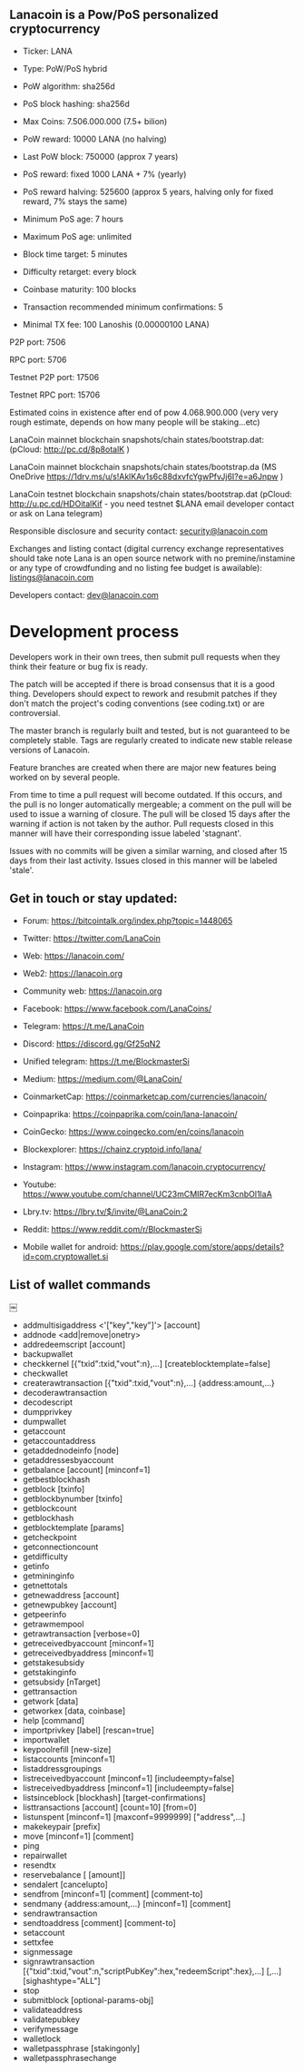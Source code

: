 ## Lanacoin is a Pow/PoS personalized cryptocurrency
- Ticker: LANA

- Type: PoW/PoS hybrid

- PoW algorithm: sha256d

- PoS block hashing: sha256d

- Max Coins: 7.506.000.000 (7.5+ bilion)

- PoW reward: 10000 LANA (no halving)

- Last PoW block: 750000 (approx 7 years)

- PoS reward: fixed 1000 LANA + 7% (yearly)

- PoS reward halving: 525600 (approx 5 years, halving only for fixed reward, 7% stays the same)

- Minimum PoS age: 7 hours

- Maximum PoS age: unlimited

- Block time target: 5 minutes

- Difficulty retarget: every block

- Coinbase maturity: 100 blocks

- Transaction recommended minimum confirmations: 5

- Minimal TX fee: 100 Lanoshis (0.00000100 LANA)


P2P port: 7506

RPC port: 5706


Testnet P2P port: 17506

Testnet RPC port: 15706

Estimated coins in existence after end of pow 4.068.900.000 (very very rough estimate, depends on how many people will be staking...etc)

LanaCoin mainnet blockchain snapshots/chain states/bootstrap.dat: (pCloud: http://pc.cd/8p8otalK )

LanaCoin mainnet blockchain snapshots/chain states/bootstrap.da (MS OneDrive https://1drv.ms/u/s!AklKAv1s6c88dxvfcYgwPfvJj6I?e=a6Jnpw )

LanaCoin testnet blockchain snapshots/chain states/bootstrap.dat (pCloud: http://u.pc.cd/HDOitalKif - you need testnet $LANA email developer contact or ask on Lana telegram) 

Responsible disclosure and security contact: security@lanacoin.com

Exchanges and listing contact (digital currency exchange representatives should take note Lana is an open source network with no premine/instamine or any type of crowdfunding and no listing fee budget is awailable): listings@lanacoin.com

Developers contact: dev@lanacoin.com

Development process
===========================

Developers work in their own trees, then submit pull requests when
they think their feature or bug fix is ready.

The patch will be accepted if there is broad consensus that it is a
good thing.  Developers should expect to rework and resubmit patches
if they don't match the project's coding conventions (see coding.txt)
or are controversial.

The master branch is regularly built and tested, but is not guaranteed
to be completely stable. Tags are regularly created to indicate new
stable release versions of Lanacoin.

Feature branches are created when there are major new features being
worked on by several people.

From time to time a pull request will become outdated. If this occurs, and
the pull is no longer automatically mergeable; a comment on the pull will
be used to issue a warning of closure. The pull will be closed 15 days
after the warning if action is not taken by the author. Pull requests closed
in this manner will have their corresponding issue labeled 'stagnant'.

Issues with no commits will be given a similar warning, and closed after
15 days from their last activity. Issues closed in this manner will be
labeled 'stale'.

## Get in touch or stay updated:

- Forum: https://bitcointalk.org/index.php?topic=1448065

- Twitter: https://twitter.com/LanaCoin

- Web: https://lanacoin.com/

- Web2: https://lanacoin.org

- Community web: https://lanacoin.org

- Facebook: https://www.facebook.com/LanaCoins/

- Telegram: https://t.me/LanaCoin

- Discord: https://discord.gg/Gf25qN2

- Unified telegram: https://t.me/BlockmasterSi

- Medium: https://medium.com/@LanaCoin/

- CoinmarketCap: https://coinmarketcap.com/currencies/lanacoin/

- Coinpaprika: https://coinpaprika.com/coin/lana-lanacoin/

- CoinGecko: https://www.coingecko.com/en/coins/lanacoin

- Blockexplorer: https://chainz.cryptoid.info/lana/

- Instagram: https://www.instagram.com/lanacoin.cryptocurrency/

- Youtube: https://www.youtube.com/channel/UC23mCMIR7ecKm3cnbOl1laA

- Lbry.tv: https://lbry.tv/$/invite/@LanaCoin:2

- Reddit: https://www.reddit.com/r/BlockmasterSi

- Mobile wallet for android: https://play.google.com/store/apps/details?id=com.cryptowallet.si

## List of wallet commands

￼
* addmultisigaddress <nrequired> <'["key","key"]'> [account]
* addnode <node> <add|remove|onetry>
* addredeemscript <redeemScript> [account]
* backupwallet <destination>
* checkkernel [{"txid":txid,"vout":n},...] [createblocktemplate=false]
* checkwallet
* createrawtransaction [{"txid":txid,"vout":n},...] {address:amount,...}
* decoderawtransaction <hex string>
* decodescript <hex string>
* dumpprivkey <lanacoinaddress>
* dumpwallet <filename>
* getaccount <lanacoinaddress>
* getaccountaddress <account>
* getaddednodeinfo <dns> [node]
* getaddressesbyaccount <account>
* getbalance [account] [minconf=1]
* getbestblockhash
* getblock <hash> [txinfo]
* getblockbynumber <number> [txinfo]
* getblockcount
* getblockhash <index>
* getblocktemplate [params]
* getcheckpoint
* getconnectioncount
* getdifficulty
* getinfo
* getmininginfo
* getnettotals
* getnewaddress [account]
* getnewpubkey [account]
* getpeerinfo
* getrawmempool
* getrawtransaction <txid> [verbose=0]
* getreceivedbyaccount <account> [minconf=1]
* getreceivedbyaddress <lanacoinaddress> [minconf=1]
* getstakesubsidy <hex string>
* getstakinginfo
* getsubsidy [nTarget]
* gettransaction <txid>
* getwork [data]
* getworkex [data, coinbase]
* help [command]
* importprivkey <lanacoinprivkey> [label] [rescan=true]
* importwallet <filename>
* keypoolrefill [new-size]
* listaccounts [minconf=1]
* listaddressgroupings
* listreceivedbyaccount [minconf=1] [includeempty=false]
* listreceivedbyaddress [minconf=1] [includeempty=false]
* listsinceblock [blockhash] [target-confirmations]
* listtransactions [account] [count=10] [from=0]
* listunspent [minconf=1] [maxconf=9999999] ["address",...]
* makekeypair [prefix]
* move <fromaccount> <toaccount> <amount> [minconf=1] [comment]
* ping
* repairwallet
* resendtx
* reservebalance [<reserve> [amount]]
* sendalert <message> <privatekey> <minver> <maxver> <priority> <id> [cancelupto]
* sendfrom <fromaccount> <tolanacoinaddress> <amount> [minconf=1] [comment] [comment-to]
* sendmany <fromaccount> {address:amount,...} [minconf=1] [comment]
* sendrawtransaction <hex string>
* sendtoaddress <lanacoinaddress> <amount> [comment] [comment-to]
* setaccount <lanacoinaddress> <account>
* settxfee <amount>
* signmessage <lanacoinaddress> <message>
* signrawtransaction <hex string> [{"txid":txid,"vout":n,"scriptPubKey":hex,"redeemScript":hex},...] [<privatekey1>,...] [sighashtype="ALL"]
* stop
* submitblock <hex data> [optional-params-obj]
* validateaddress <lanacoinaddress>
* validatepubkey <lanacoinpubkey>
* verifymessage <lanacoinaddress> <signature> <message>
* walletlock
* walletpassphrase <passphrase> <timeout> [stakingonly]
* walletpassphrasechange <oldpassphrase> <newpassphrase>





